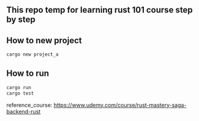 ## This repo temp for learning rust 101 course step by step


## How to new project
```sh
cargo new project_a
```

## How to run

```sh
cargo run
cargo test
```

reference_course: https://www.udemy.com/course/rust-mastery-saga-backend-rust